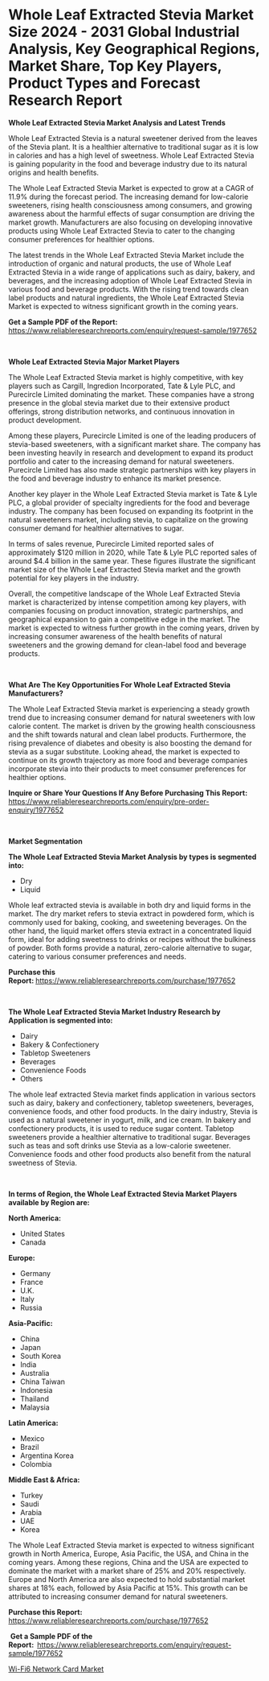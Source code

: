 <p><h1>Whole Leaf Extracted Stevia Market Size 2024 - 2031 Global Industrial Analysis, Key Geographical Regions, Market Share, Top Key Players, Product Types and Forecast Research Report</h1></p><p><strong>Whole Leaf Extracted Stevia Market Analysis and Latest Trends</strong></p>
<p><p>Whole Leaf Extracted Stevia is a natural sweetener derived from the leaves of the Stevia plant. It is a healthier alternative to traditional sugar as it is low in calories and has a high level of sweetness. Whole Leaf Extracted Stevia is gaining popularity in the food and beverage industry due to its natural origins and health benefits.</p><p>The Whole Leaf Extracted Stevia Market is expected to grow at a CAGR of 11.9% during the forecast period. The increasing demand for low-calorie sweeteners, rising health consciousness among consumers, and growing awareness about the harmful effects of sugar consumption are driving the market growth. Manufacturers are also focusing on developing innovative products using Whole Leaf Extracted Stevia to cater to the changing consumer preferences for healthier options.</p><p>The latest trends in the Whole Leaf Extracted Stevia Market include the introduction of organic and natural products, the use of Whole Leaf Extracted Stevia in a wide range of applications such as dairy, bakery, and beverages, and the increasing adoption of Whole Leaf Extracted Stevia in various food and beverage products. With the rising trend towards clean label products and natural ingredients, the Whole Leaf Extracted Stevia Market is expected to witness significant growth in the coming years.</p></p>
<p><strong>Get a Sample PDF of the Report:&nbsp;</strong> <a href="https://www.reliableresearchreports.com/enquiry/request-sample/1977652">https://www.reliableresearchreports.com/enquiry/request-sample/1977652</a></p>
<p>&nbsp;</p>
<p><strong>Whole Leaf Extracted Stevia Major Market Players</strong></p>
<p><p>The Whole Leaf Extracted Stevia market is highly competitive, with key players such as Cargill, Ingredion Incorporated, Tate & Lyle PLC, and Purecircle Limited dominating the market. These companies have a strong presence in the global stevia market due to their extensive product offerings, strong distribution networks, and continuous innovation in product development.</p><p>Among these players, Purecircle Limited is one of the leading producers of stevia-based sweeteners, with a significant market share. The company has been investing heavily in research and development to expand its product portfolio and cater to the increasing demand for natural sweeteners. Purecircle Limited has also made strategic partnerships with key players in the food and beverage industry to enhance its market presence.</p><p>Another key player in the Whole Leaf Extracted Stevia market is Tate & Lyle PLC, a global provider of specialty ingredients for the food and beverage industry. The company has been focused on expanding its footprint in the natural sweeteners market, including stevia, to capitalize on the growing consumer demand for healthier alternatives to sugar.</p><p>In terms of sales revenue, Purecircle Limited reported sales of approximately $120 million in 2020, while Tate & Lyle PLC reported sales of around $4.4 billion in the same year. These figures illustrate the significant market size of the Whole Leaf Extracted Stevia market and the growth potential for key players in the industry.</p><p>Overall, the competitive landscape of the Whole Leaf Extracted Stevia market is characterized by intense competition among key players, with companies focusing on product innovation, strategic partnerships, and geographical expansion to gain a competitive edge in the market. The market is expected to witness further growth in the coming years, driven by increasing consumer awareness of the health benefits of natural sweeteners and the growing demand for clean-label food and beverage products.</p></p>
<p>&nbsp;</p>
<p><strong>What Are The Key Opportunities For Whole Leaf Extracted Stevia Manufacturers?</strong></p>
<p><p>The Whole Leaf Extracted Stevia market is experiencing a steady growth trend due to increasing consumer demand for natural sweeteners with low calorie content. The market is driven by the growing health consciousness and the shift towards natural and clean label products. Furthermore, the rising prevalence of diabetes and obesity is also boosting the demand for stevia as a sugar substitute. Looking ahead, the market is expected to continue on its growth trajectory as more food and beverage companies incorporate stevia into their products to meet consumer preferences for healthier options.</p></p>
<p><strong>Inquire or Share Your Questions If Any Before Purchasing This Report:</strong> <a href="https://www.reliableresearchreports.com/enquiry/pre-order-enquiry/1977652">https://www.reliableresearchreports.com/enquiry/pre-order-enquiry/1977652</a></p>
<p>&nbsp;</p>
<p><strong>Market Segmentation</strong></p>
<p><strong>The Whole Leaf Extracted Stevia Market Analysis by types is segmented into:</strong></p>
<p><ul><li>Dry</li><li>Liquid</li></ul></p>
<p><p>Whole leaf extracted stevia is available in both dry and liquid forms in the market. The dry market refers to stevia extract in powdered form, which is commonly used for baking, cooking, and sweetening beverages. On the other hand, the liquid market offers stevia extract in a concentrated liquid form, ideal for adding sweetness to drinks or recipes without the bulkiness of powder. Both forms provide a natural, zero-calorie alternative to sugar, catering to various consumer preferences and needs.</p></p>
<p><strong>Purchase this Report:&nbsp;</strong><a href="https://www.reliableresearchreports.com/purchase/1977652">https://www.reliableresearchreports.com/purchase/1977652</a></p>
<p>&nbsp;</p>
<p><strong>The Whole Leaf Extracted Stevia Market Industry Research by Application is segmented into:</strong></p>
<p><ul><li>Dairy</li><li>Bakery & Confectionery</li><li>Tabletop Sweeteners</li><li>Beverages</li><li>Convenience Foods</li><li>Others</li></ul></p>
<p><p>The whole leaf extracted Stevia market finds application in various sectors such as dairy, bakery and confectionery, tabletop sweeteners, beverages, convenience foods, and other food products. In the dairy industry, Stevia is used as a natural sweetener in yogurt, milk, and ice cream. In bakery and confectionery products, it is used to reduce sugar content. Tabletop sweeteners provide a healthier alternative to traditional sugar. Beverages such as teas and soft drinks use Stevia as a low-calorie sweetener. Convenience foods and other food products also benefit from the natural sweetness of Stevia.</p></p>
<p>&nbsp;</p>
<p><strong>In terms of Region, the Whole Leaf Extracted Stevia Market Players available by Region are:</strong></p>
<p>
    <p> <strong> North America: </strong>
        <ul>
            <li>United States</li>
            <li>Canada</li>
        </ul>
        </p> 
    <p> <strong> Europe: </strong>
        <ul>
            <li>Germany</li>
            <li>France</li>
            <li>U.K.</li>
            <li>Italy</li>
            <li>Russia</li>
        </ul>
        </p> 
    <p> <strong> Asia-Pacific: </strong>
        <ul>
            <li>China</li>
            <li>Japan</li>
            <li>South Korea</li>
            <li>India</li>
            <li>Australia</li>
            <li>China Taiwan</li>
            <li>Indonesia</li>
            <li>Thailand</li>
            <li>Malaysia</li>
        </ul>
        </p> 
    <p> <strong> Latin America: </strong>
        <ul>
            <li>Mexico</li>
            <li>Brazil</li>
            <li>Argentina Korea</li>
            <li>Colombia</li>
        </ul>
        </p> 
    <p> <strong> Middle East & Africa: </strong>
        <ul>
            <li>Turkey</li>
            <li>Saudi</li>
            <li>Arabia</li>
            <li>UAE</li>
            <li>Korea</li>
        </ul>
    </p>
    </p>
<p><p>The Whole Leaf Extracted Stevia market is expected to witness significant growth in North America, Europe, Asia Pacific, the USA, and China in the coming years. Among these regions, China and the USA are expected to dominate the market with a market share of 25% and 20% respectively. Europe and North America are also expected to hold substantial market shares at 18% each, followed by Asia Pacific at 15%. This growth can be attributed to increasing consumer demand for natural sweeteners.</p></p>
<p><strong>Purchase this Report: </strong><a href="https://www.reliableresearchreports.com/purchase/1977652">https://www.reliableresearchreports.com/purchase/1977652</a></p>
<p>&nbsp;<strong>Get a Sample PDF of the Report:&nbsp;&nbsp;</strong><a href="https://www.reliableresearchreports.com/enquiry/request-sample/1977652">https://www.reliableresearchreports.com/enquiry/request-sample/1977652</a></p>
<p><strong></strong></p>
<p><p><a href="https://confirmed-shield-e13.notion.site/Wi-Fi6-Network-Card-Market-Analysis-and-Market-Size-Global-Industry-Overview-Market-Segmentation-a-16692587613d4bc0b235749dcf36fa59">Wi-Fi6 Network Card Market</a></p></p>